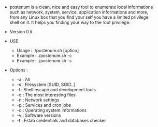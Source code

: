 * postenum is a clean, nice and easy tool to enumerate local informations such as network, system, service, application informations and more, from any Linux box that you find your self you have a limited privilege shell on it. It helps you finding your way to the root privilege. 


* Version 0.5



* USE
   * Usage  : ./postenum.sh [option]
   * Example  : ./postenum.sh -c
   * Example  : ./postenum.sh -s
        
* Options :
   * -a : All
   * -s : Filesystem [SUID, SGID..]
   * -l : Shell escape and development tools
   * -c : The most interesting files
   * -n : Network settings
   * -p : Services and cron jobs
   * -o : Operating system informations
   * -v : Software versions
   * -t : Fstab credentials and databases checker
